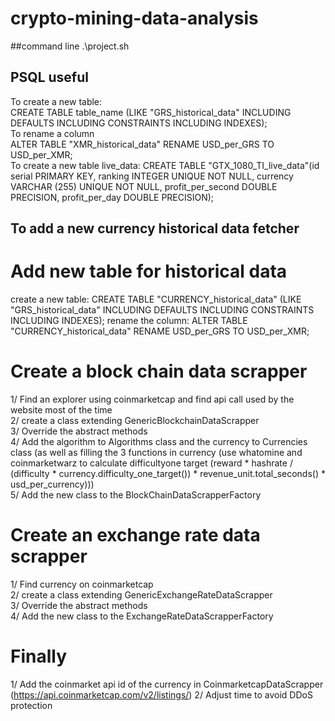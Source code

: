 # crypto-mining-data-analysis
##command line .\project.sh

## PSQL useful
To create a new table:  
CREATE TABLE table_name (LIKE "GRS_historical_data" INCLUDING DEFAULTS INCLUDING CONSTRAINTS INCLUDING INDEXES);  
To rename a column  
ALTER TABLE "XMR_historical_data" RENAME USD_per_GRS TO USD_per_XMR;  
To create a new table live_data:
CREATE TABLE "GTX_1080_TI_live_data"(id serial PRIMARY KEY, ranking INTEGER UNIQUE NOT NULL, currency VARCHAR (255) UNIQUE NOT NULL, profit_per_second DOUBLE PRECISION, profit_per_day DOUBLE PRECISION);

## To add a new currency historical data fetcher
# Add new table for historical data
create a new table: CREATE TABLE "CURRENCY_historical_data" (LIKE "GRS_historical_data" INCLUDING DEFAULTS INCLUDING CONSTRAINTS INCLUDING INDEXES);
rename the column: ALTER TABLE "CURRENCY_historical_data" RENAME USD_per_GRS TO USD_per_XMR;    


# Create a block chain data scrapper
1/ Find an explorer using coinmarketcap and find api call used by the website most of the time  
2/ create a class extending GenericBlockchainDataScrapper  
3/ Override the abstract methods  
4/ Add the algorithm to Algorithms class and the currency to Currencies class (as well as filling the 3 functions in currency 
(use whatomine and coinmarketwarz to calculate difficultyone target (reward * hashrate / (difficulty * currency.difficulty_one_target()) * revenue_unit.total_seconds() * usd_per_currency)))  
5/ Add the new class to the BlockChainDataScrapperFactory  
  
# Create an exchange rate data scrapper
1/ Find currency on coinmarketcap  
2/ create a class extending GenericExchangeRateDataScrapper  
3/ Override the abstract methods  
4/ Add the new class to the ExchangeRateDataScrapperFactory  

# Finally  

1/ Add the coinmarket api id of the currency in CoinmarketcapDataScrapper (https://api.coinmarketcap.com/v2/listings/)
2/ Adjust time to avoid DDoS protection

  